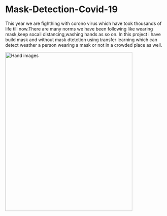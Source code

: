 # Mask-Detection-Covid-19
This year we are fighthing with corono virus which have took thousands of life till now.There are many norms we have been following like wearing mask,keep socail distancing,washing hands as so on.
In this project i have build mask and without mask dtetction using transfer learning which can detect weather a person wearing a mask or not in a crowded place as well.

<img src="C:\Users\faizy\Desktop\mask6.PNG" alt="Hand images" style="width:400px;height:500;">

